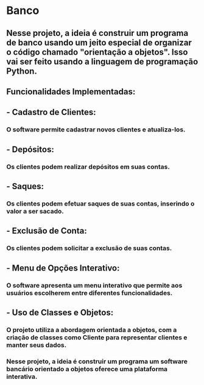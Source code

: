 # Banco

## Nesse projeto, a ideia é construir um programa de banco usando um jeito especial de organizar o código chamado "orientação a objetos". Isso vai ser feito usando a linguagem de programação Python. 

## Funcionalidades Implementadas:
## - Cadastro de Clientes:
### O software permite cadastrar novos clientes e atualiza-los.

## - Depósitos:
### Os clientes podem realizar depósitos em suas contas.

## - Saques:
### Os clientes podem efetuar saques de suas contas, inserindo o valor a ser sacado.

## - Exclusão de Conta:
### Os clientes podem solicitar a exclusão de suas contas.

## - Menu de Opções Interativo:
### O software apresenta um menu interativo que permite aos usuários escolherem entre diferentes funcionalidades.

## - Uso de Classes e Objetos:
### O projeto utiliza a abordagem orientada a objetos, com a criação de classes como Cliente para representar clientes e manter seus dados.

### Nesse projeto, a ideia é construir um programa um software bancário orientado a objetos oferece uma plataforma interativa.
